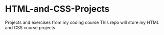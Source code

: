 # HTML-and-CSS-Projects
Projects and exercises from my coding course
This repo will store my HTML and CSS course projects
